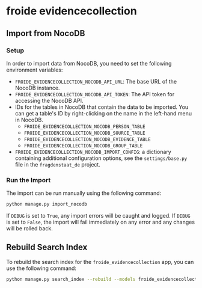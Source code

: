 # froide evidencecollection

## Import from NocoDB

### Setup

In order to import data from NocoDB, you need to set the following environment variables:

- `FROIDE_EVIDENCECOLLECTION_NOCODB_API_URL`: The base URL of the NocoDB instance.
- `FROIDE_EVIDENCECOLLECTION_NOCODB_API_TOKEN`: The API token for accessing the NocoDB API.
- IDs for the tables in NocoDB that contain the data to be imported. You can get a table's ID by right-clicking on the name in the left-hand menu in NocoDB.
  - `FROIDE_EVIDENCECOLLECTION_NOCODB_PERSON_TABLE`
  - `FROIDE_EVIDENCECOLLECTION_NOCODB_SOURCE_TABLE`
  - `FROIDE_EVIDENCECOLLECTION_NOCODB_EVIDENCE_TABLE`
  - `FROIDE_EVIDENCECOLLECTION_NOCODB_GROUP_TABLE`
- `FROIDE_EVIDENCECOLLECTION_NOCODB_IMPORT_CONFIG`: a dictionary containing additional configuration options, see the `settings/base.py` file in the `fragdenstaat_de` project.

### Run the Import

The import can be run manually using the following command:

```bash
python manage.py import_nocodb
```

If `DEBUG` is set to `True`, any import errors will be caught and logged. If `DEBUG` is set to `False`, the import will fail immediately on any error and any changes will be rolled back.

## Rebuild Search Index

To rebuild the search index for the `froide_evidencecollection` app, you can use the following command:

```bash
python manage.py search_index --rebuild --models froide_evidencecollection
```
